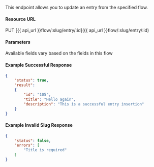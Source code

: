 <!--
@title Update an entry in a flow
@author Moltin Ltd
@description Updates an entry in the specified flow
@order 15.3.4

@sidebar 1
@family Flow/Entry
@rate No
@auth Yes
@format JSON
@http PUT
@version beta
-->
This endpoint allows you to update an entry from the specified flow.

#### Resource URL
PUT [{{ api_url }}flow/:slug/entry/:id]({{ api_url }}flow/:slug/entry/:id)


#### Parameters
Available fields vary based on the fields in this flow

<!--code-->
#### Example Successful Response
``` json
{
    "status": true,
    "result":
    {
        "id": "105",
        "title": "Hello again",
        "description": "This is a successful entry insertion"
    }
}

```


#### Example Invalid Slug Response
``` json
{
    "status": false,
    "errors": [
        "Title is required"
    ]
}
```
<!--/code-->
